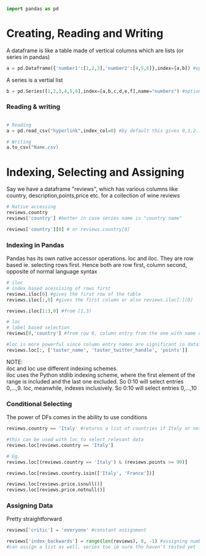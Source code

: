 ```python
import pandas as pd
```

# Creating, Reading and Writing

A dataframe is like a table made of vertical columns which are lists (or series in pandas)	
```python
a = pd.Dataframe({'number1':[1,2,3],'number2':[4,5,6]},index=[a,b]) #options in Dataframe

```
A series is a vertial list
```python
b = pd.Series([1,2,3,4,5,6],index=[a,b,c,d,e,f],name="numbers") #options in Series
```

### Reading & writing
```python

# Reading
a = pd.read_csv("hyperlink",index_col=0) #by default this gives 0,1,2... but with index_col we can specify which column from our data we want to choose

# Writing
a.to_csv("Name.csv)
```

# Indexing, Selecting and Assigning

Say we have a dataframe "reviews", which has various columns like country, description,points,price etc. for a collection of wine reviews

```python
# Native accessing
reviews.country
reviews['country'] #better in case series name is "country name"

reviews['country'][0] # or reviews.country[0]
```

### Indexing in Pandas
Pandas has its own native accessor operations. loc and iloc. They are row based ie. selecting rows first. Hence both are row first, column second, opposite of normal language syntax

```python
# iloc
# index based acessising of rows first
reviews.iloc[0] #gives the first row of the table
reviews.iloc[:,0] #gives the first column or also reviews.iloc[:][0]

reviews.iloc[1:3,0] #from [1,3) 
```

```python
# loc
# label based selection
reviews[0,'country'] #from row 0, column entry from the one with name country

#loc is more powerful since column entry names are significant in dataframes, Eg.
reviews.loc[:, ['taster_name', 'taster_twitter_handle', 'points']]
```
NOTE:	
iloc and loc use different indexing schemes.	
iloc uses the Python stdlib indexing scheme, where the first element of the range is included and the last one excluded. So 0:10 will select entries 0,...,9. loc, meanwhile, indexes inclusively. So 0:10 will select entries 0,...,10

### Conditional Selecting
The power of DFs comes in the ability to use conditions
```python
reviews.country == 'Italy' #returns a list of countries if Italy or not according to index.

#this can be used with loc to select relevant data
reviews.loc[reviews.country == 'Italy']

# Eg.
reviews.loc[(reviews.country == 'Italy') & (reviews.points >= 90)]

reviews.loc[reviews.country.isin(['Italy', 'France'])]

reviews.loc[reviews.price.isnull()]
reviews.loc[reviews.price.notnull()]
```

### Assigning Data
Pretty straightforward
```python
reviews['critic'] = 'everyone' #constant assignment

reviews['index_backwards'] = range(len(reviews), 0, -1) #assigning numbers
#can assign a list as well. series too im sure tho haven't tested yet
```









